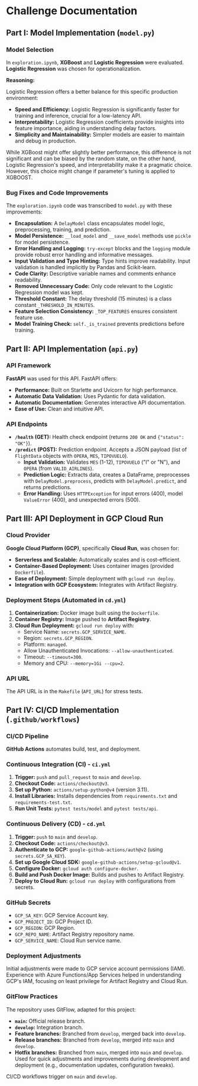 # Challenge Documentation
## Part I: Model Implementation (`model.py`)
### Model Selection

In `exploration.ipynb`, **XGBoost** and **Logistic Regression** were evaluated. **Logistic Regression** was chosen for operationalization.

**Reasoning:**

Logistic Regression offers a better balance for this specific production environment:

*   **Speed and Efficiency:** Logistic Regression is significantly faster for training and inference, crucial for a low-latency API.
*   **Interpretability:** Logistic Regression coefficients provide insights into feature importance, aiding in understanding delay factors.
*   **Simplicity and Maintainability:**  Simpler models are easier to maintain and debug in production.

While XGBoost might offer slightly better performance, this difference is not significant and can be biased by the random state, on the other hand, Logistic Regression's speed, and interpretability make it a pragmatic choice. However, this choice might change if parameter's tuning is applied to XGBOOST.

### Bug Fixes and Code Improvements

The `exploration.ipynb` code was transcribed to `model.py` with these improvements:

*   **Encapsulation:**  A `DelayModel` class encapsulates model logic, preprocessing, training, and prediction.
*   **Model Persistence:** `__load_model` and `__save_model` methods use `pickle` for model persistence.
*   **Error Handling and Logging:** `try-except` blocks and the `logging` module provide robust error handling and informative messages.
*   **Input Validation and Type Hinting:** Type hints improve readability. Input validation is handled implicitly by Pandas and Scikit-learn.
*   **Code Clarity:** Descriptive variable names and comments enhance readability.
*   **Removed Unnecessary Code:** Only code relevant to the Logistic Regression model was kept.
*   **Threshold Constant:** The delay threshold (15 minutes) is a class constant `_THRESHOLD_IN_MINUTES`.
*   **Feature Selection Consistency:** `_TOP_FEATURES` ensures consistent feature use.
*   **Model Training Check:** `self._is_trained` prevents predictions before training.

## Part II: API Implementation (`api.py`)

### API Framework

**FastAPI** was used for this API. FastAPI offers:

*   **Performance:** Built on Starlette and Uvicorn for high performance.
*   **Automatic Data Validation:** Uses Pydantic for data validation.
*   **Automatic Documentation:** Generates interactive API documentation.
*   **Ease of Use:** Clean and intuitive API.

### API Endpoints

*   **`/health` (GET):** Health check endpoint (returns `200 OK` and `{"status": "OK"}`).
*   **`/predict` (POST):** Prediction endpoint. Accepts a JSON payload (list of `FlightData` objects with `OPERA`, `MES`, `TIPOVUELO`).
    *   **Input Validation:** Validates `MES` (1-12), `TIPOVUELO` ("I" or "N"), and `OPERA` (from `VALID_AIRLINES`).
    *   **Prediction Logic:** Extracts data, creates a DataFrame, preprocesses with `DelayModel.preprocess`, predicts with `DelayModel.predict`, and returns predictions.
    *   **Error Handling:** Uses `HTTPException` for input errors (400), model `ValueError` (400), and unexpected errors (500).

## Part III: API Deployment in GCP Cloud Run

### Cloud Provider

**Google Cloud Platform (GCP)**, specifically **Cloud Run**, was chosen for:

*   **Serverless and Scalable:** Automatically scales and is cost-efficient.
*   **Container-Based Deployment:** Uses container images (provided `Dockerfile`).
*   **Ease of Deployment:** Simple deployment with `gcloud run deploy`.
*   **Integration with GCP Ecosystem:** Integrates with Artifact Registry.

### Deployment Steps (Automated in `cd.yml`)

1.  **Containerization:** Docker image built using the `Dockerfile`.
2.  **Container Registry:** Image pushed to **Artifact Registry**.
3.  **Cloud Run Deployment:** `gcloud run deploy` with:
    *   Service Name: `secrets.GCP_SERVICE_NAME`.
    *   Region: `secrets.GCP_REGION`.
    *   Platform: `managed`.
    *   Allow Unauthenticated Invocations: `--allow-unauthenticated`.
    *   Timeout: `--timeout=300`.
    *   Memory and CPU: `--memory=1Gi --cpu=2`.

### API URL

The API URL is in the `Makefile` (`API_URL`) for stress tests.

## Part IV: CI/CD Implementation (`.github/workflows`)

### CI/CD Pipeline

**GitHub Actions** automates build, test, and deployment.

### Continuous Integration (CI) - `ci.yml`

1.  **Trigger:** `push` and `pull_request` to `main` and `develop`.
2.  **Checkout Code:** `actions/checkout@v3`.
3.  **Set up Python:** `actions/setup-python@v4` (version 3.11).
4.  **Install Libraries:** Installs dependencies from `requirements.txt` and `requirements-test.txt`.
5.  **Run Unit Tests:** `pytest tests/model` and `pytest tests/api`.

### Continuous Delivery (CD) - `cd.yml`

1.  **Trigger:** `push` to `main` and `develop`.
2.  **Checkout Code:** `actions/checkout@v3`.
3.  **Authenticate to GCP:** `google-github-actions/auth@v2` (using `secrets.GCP_SA_KEY`).
4.  **Set up Google Cloud SDK:** `google-github-actions/setup-gcloud@v1`.
5.  **Configure Docker:** `gcloud auth configure-docker`.
6.  **Build and Push Docker Image:** Builds and pushes to Artifact Registry.
7.  **Deploy to Cloud Run:** `gcloud run deploy` with configurations from secrets.

### GitHub Secrets

*   `GCP_SA_KEY`: GCP Service Account key.
*   `GCP_PROJECT_ID`: GCP Project ID.
*   `GCP_REGION`: GCP Region.
*   `GCP_REPO_NAME`: Artifact Registry repository name.
*   `GCP_SERVICE_NAME`: Cloud Run service name.

### Deployment Adjustments

Initial adjustments were made to GCP service account permissions (IAM).  Experience with Azure Functions/App Services helped in understanding GCP's IAM, focusing on least privilege for Artifact Registry and Cloud Run.

### GitFlow Practices

The repository uses GitFlow, adapted for this project:

*   **`main`:** Official release branch.
*   **`develop`:** Integration branch.
*   **Feature branches:** Branched from `develop`, merged back into `develop`.
*   **Release branches:** Branched from `develop`, merged into `main` and `develop`.
*   **Hotfix branches:** Branched from `main`, merged into `main` and `develop`. Used for quick adjustments and improvements during development and deployment (e.g., documentation updates, configuration tweaks).

CI/CD workflows trigger on `main` and `develop`.